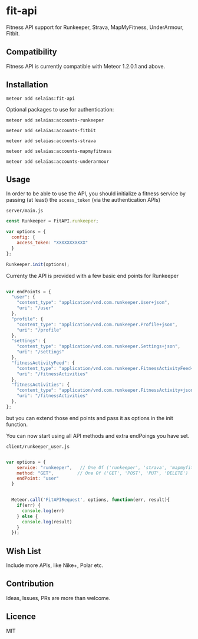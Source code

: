 # fit-api

Fitness API support for Runkeeper, Strava, MapMyFitness, UnderArmour, Fitbit.


## Compatibility

Fitness API is currently compatible with Meteor 1.2.0.1 and above.

## Installation

```
meteor add selaias:fit-api
```

Optional packages to use for authentication:

```
meteor add selaias:accounts-runkeeper

meteor add selaias:accounts-fitbit

meteor add selaias:accounts-strava

meteor add selaias:accounts-mapmyfitness

meteor add selaias:accounts-underarmour

```

## Usage

In order to be able to use the API, you should initialize a fitness service by passing (at least) 
the ``access_token`` (via the authentication APIs) 

``server/main.js``
````js
const Runkeeper = FitAPI.runkeeper;

var options = {
  config: { 
    access_token: "XXXXXXXXXXX"
  }
};

Runkeeper.init(options);

````

Currenty the API is provided with a few basic end points for Runkeeper

````js

var endPoints = {
  "user": {
    "content_type": "application/vnd.com.runkeeper.User+json",
    "uri": "/user"
  },
  "profile": {
    "content_type": "application/vnd.com.runkeeper.Profile+json",
    "uri": "/profile"
  },
  "settings": {
    "content_type": "application/vnd.com.runkeeper.Settings+json",
    "uri": "/settings"
  },
  "fitnessActivityFeed": {
    "content_type": "application/vnd.com.runkeeper.FitnessActivityFeed+json",
    "uri": "/fitnessActivities"
  },
  "fitnessActivities": {
    "content_type": "application/vnd.com.runkeeper.FitnessActivity+json",
    "uri": "/fitnessActivities"
  },
};

````

but you can extend those end points and pass it as options in the init function.

You can now start using all API methods and extra endPoings you have set.

``client/runkeeper_user.js``
````js

var options = {
    service: "runkeeper",   // One Of ('runkeeper', 'strava', 'mapmyfitness', 'fitbit', 'underarmour')
    method: "GET",         // One Of ('GET', 'POST', 'PUT', 'DELETE')
    endPoint: "user"    
  }


  Meteor.call('FitAPIRequest', options, function(err, result){
    if(err) {
      console.log(err)
    } else {
      console.log(result)
    }
  });

````

## Wish List

Include more APIs, like Nike+, Polar etc.

## Contribution

Ideas, Issues, PRs are more than welcome.

## Licence

MIT